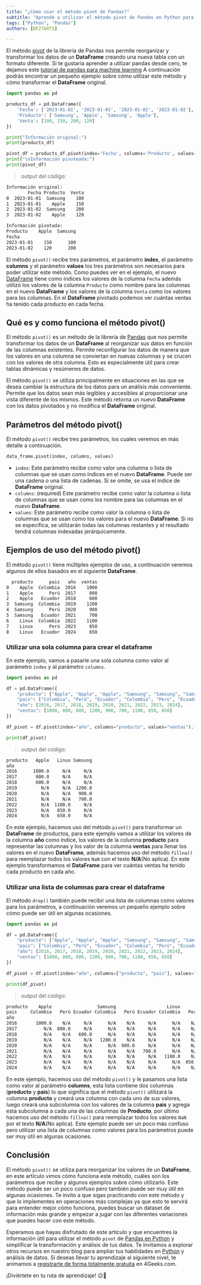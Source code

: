 ```yaml
---
title: "¿Cómo usar el método pivot de Pandas?"
subtitle: "Aprende a utilizar el método pivot de Pandas en Python para transformar y analizar tus datos de manera eficiente. Explora ejemplos y técnicas para aprovechar al máximo este versátil método de Pandas."
tags: ["Python", "Pandas"]
authors: [DF27ARTS]

---
```


El método [pivot](https://pandas.pydata.org/docs/reference/api/pandas.DataFrame.pivot.html) de la librería de Pandas nos permite reorganizar y transformar los datos de un **DataFrame** creando una nueva tabla con un formato diferente. Si te gustaría aprender a utilizar pandas desde cero, te dejamos este [tutorial de pandas para machine learning](https://4geeks.com/es/interactive-exercise/tutorial-pandas-para-machine-learning) A continuación podrás encontrar un pequeño ejemplo sobre cómo utilizar este método y cómo transformar el **DataFrame** original.

```py
import pandas as pd

products_df = pd.DataFrame({
    'Fecha': ['2023-01-01', '2023-01-01', '2023-01-02', '2023-01-02'],
    'Producto': ['Samsung', 'Apple', 'Samsung', 'Apple'],
    'Venta': [100, 150, 200, 120]
})

print("Información original:")
print(products_df)

pivot_df = products_df.pivot(index='Fecha', columns='Producto', values='Venta')
print("\nInformación pivoteada:")
print(pivot_df)
```
> output del código:
```bash
Información original:
        Fecha Producto  Venta
0  2023-01-01  Samsung    100
1  2023-01-01    Apple    150
2  2023-01-02  Samsung    200
3  2023-01-02    Apple    120

Información pivotada:
Producto    Apple  Samsung
Fecha
2023-01-01    150      100
2023-01-02    120      200
```

El método `pivot()` recibe tres parámetros, el parámetro **index**, el parámetro **columns** y el parámetro **values** los tres parámetros son necesarios para poder utilizar este método. Como puedes ver en el ejemplo, el nuevo [DataFrame](https://4geeks.com/es/lesson/pandas-dataframe) tiene como índices los valores de la columna `Fecha` además utilizó los valores de la columna `Producto` como nombre para las columnas en el nuevo **DataFrame** y los valores de la columna `Venta` como los valores para las columnas. En el **DataFrame** pivotado podemos ver cuántas ventas ha tenido cada producto en cada fecha.

## Qué es y como funciona el método pivot()

El método `pivot()` es un método de la librería de [Pandas](https://4geeks.com/es/lesson/pandas-en-python) que nos permite transformar los datos de un **DataFrame** al reorganizar sus datos en función de las columnas existentes. Permite reconfigurar los datos de manera que los valores en una columna se conviertan en nuevas columnas y se crucen con los valores de otra columna. Esto es especialmente útil para crear tablas dinámicas y resúmenes de datos.

El método `pivot()` se utiliza principalmente en situaciones en las que se desea cambiar la estructura de los datos para un análisis más conveniente. Permite que los datos sean más legibles y accesibles al proporcionar una vista diferente  de los mismos. Este método retorna un nuevo **DataFrame** con los datos pivotados y no modifica el **DataFrame** original. 

## Parámetros del método pivot()

El método `pivot()` recibe tres parámetros, los cuales veremos en más detalle a continuación.

```py
data_frame.pivot(index, columns, values)
```

- `index`: Este parámetro recibe como valor una columna o lista de columnas que se usan como índices en el nuevo **DataFrame**. Puede ser una cadena o una lista de cadenas. Si se omite, se usa el índice de **DataFrame** original.
- `columns`: (required) Este parámetro recibe como valor la columna o lista de columnas que se usan como los nombre para las columnas en el nuevo **DataFrame**.
- `values`: Este parámetro recibe como valor la columna o lista de columnas que se usan como los valores para el nuevo **DataFrame**. Si no se especifica, se utilizarán todas las columnas restantes y el resultado tendrá columnas indexadas jerárquicamente.

## Ejemplos de uso del método pivot()

El método `pivot()` tiene múltiples ejemplos de uso, a continuación veremos algunos de ellos basados en el siguiente **DataFrame**.

```bash
  producto      pais   año  ventas
0    Apple  Colombia  2016    1000
1    Apple      Perú  2017     800
2    Apple   Ecuador  2018     600
3  Samsung  Colombia  2019    1200
4  Samsung      Perú  2020     900
5  Samsung   Ecuador  2021     700
6    Linux  Colombia  2022    1100
7    Linux      Perú  2023     850
8    Linux   Ecuador  2024     650
```

### Utilizar una sola columna para crear el dataframe

En este ejemplo, vamos a pasarle una sola columna como valor al parámetro `index` y al parámetro `columns`.

```py
import pandas as pd

df = pd.DataFrame({
    "producto": ["Apple", "Apple", "Apple", "Samsung", "Samsung", "Samsung", "Linux", "Linux", "Linux"],
    "pais": ["Colombia", "Perú", "Ecuador", "Colombia", "Perú", "Ecuador", "Colombia", "Perú", "Ecuador"],
    "año": [2016, 2017, 2018, 2019, 2020, 2021, 2022, 2023, 2024],
    "ventas": [1000, 800, 600, 1200, 900, 700, 1100, 850, 650]
})

df_pivot = df.pivot(index="año", columns="producto", values="ventas").fillna("N/A")

print(df_pivot)
```
> output del código:
```bash
producto   Apple   Linux Samsung
año
2016      1000.0     N/A     N/A
2017       800.0     N/A     N/A
2018       600.0     N/A     N/A
2019         N/A     N/A  1200.0
2020         N/A     N/A   900.0
2021         N/A     N/A   700.0
2022         N/A  1100.0     N/A
2023         N/A   850.0     N/A
2024         N/A   650.0     N/A
```

En este ejemplo, hacemos uso del método `pivot()` para transformar un **DataFrame** de productos, para este ejemplo vamos a utilizar los valores de la columna **año** como índice, los valores de la columna **producto** para representar las columnas y los valor de la columna **ventas** para llenar los valores en el nuevo **DataFrame**, además hacemos uso del método `fillna()` para reemplazar todos los valores `NaN` con el texto **N/A**(No aplica). En este ejemplo transformamos el **DataFrame** para ver cuántas ventas ha tenido cada producto en cada año.

### Utilizar una lista de columnas para crear el dataframe

El método `drop()` también puede recibir una lista de columnas como valores para los parámetros, a continuación veremos un pequeño ejemplo sobre cómo puede ser útil en algunas ocasiones.

```py
import pandas as pd

df = pd.DataFrame({
    "producto": ["Apple", "Apple", "Apple", "Samsung", "Samsung", "Samsung", "Linux", "Linux", "Linux"],
    "pais": ["Colombia", "Perú", "Ecuador", "Colombia", "Perú", "Ecuador", "Colombia", "Perú", "Ecuador"],
    "año": [2016, 2017, 2018, 2019, 2020, 2021, 2022, 2023, 2024],
    "ventas": [1000, 800, 600, 1200, 900, 700, 1100, 850, 650]
})

df_pivot = df.pivot(index="año", columns=["producto", "pais"], values="ventas").fillna("N/A")

print(df_pivot)
```
> output del código:
```bash
producto    Apple                 Samsung                   Linux
pais     Colombia   Perú Ecuador Colombia   Perú Ecuador Colombia   Perú Ecuador
año
2016       1000.0    N/A     N/A      N/A    N/A     N/A      N/A    N/A     N/A
2017          N/A  800.0     N/A      N/A    N/A     N/A      N/A    N/A     N/A
2018          N/A    N/A   600.0      N/A    N/A     N/A      N/A    N/A     N/A
2019          N/A    N/A     N/A   1200.0    N/A     N/A      N/A    N/A     N/A
2020          N/A    N/A     N/A      N/A  900.0     N/A      N/A    N/A     N/A
2021          N/A    N/A     N/A      N/A    N/A   700.0      N/A    N/A     N/A
2022          N/A    N/A     N/A      N/A    N/A     N/A   1100.0    N/A     N/A
2023          N/A    N/A     N/A      N/A    N/A     N/A      N/A  850.0     N/A
2024          N/A    N/A     N/A      N/A    N/A     N/A      N/A    N/A   650.0
```

En este ejemplo, hacemos uso del método `pivot()` y le pasamos una lista como valor al parámetro **columns**, esta lista contiene dos columnas (**producto** y **pais**) lo que significa que el método `pivot()` utilizará la columna **producto** y creará una columna con cada uno de sus valores, luego creará una subcolumna con los valores de la columna **pais** y agrega esta subcolumna a cada una de las columnas de **Producto**, por último hacemos uso del método `fillna()` para reemplazar todos los valores `NaN` por el texto **N/A**(No aplica). Este ejemplo puede ser un poco más confuso pero utilizar una lista de columnas como valores para los parámetros puede ser muy útil en algunas ocasiones.

## Conclusión

El método `pivot()` se utiliza para reorganizar los valores de un **DataFrame**, en este artículo vimos cómo funciona este método, cuáles son los parámetros que recibe y algunos ejemplos sobre cómo utilizarlo. Este método puede ser un poco confuso pero también puede ser muy útil en algunas ocasiones. Te invito a que sigas practicando con este método y que lo implementes en operaciones más complejas ya que esto te servirá para entender mejor cómo funciona, puedes buscar un dataset de información más grande y empezar a jugar con las diferentes variaciones que puedes hacer con este método.

Esperamos que hayas disfrutado de este artículo y que encuentres la información útil para utilizar el método `pivot` de [Pandas en Python](https://4geeks.com/es/lesson/pandas-en-python) y simplificar la transformación y análisis de tus datos. Te invitamos a explorar otros recursos en nuestro blog para ampliar tus habilidades en [Python](https://4geeks.com/es/technology/python) y análisis de datos. Si deseas llevar tu aprendizaje al siguiente nivel, te animamos a [registrarte de forma totalmente gratuita](https://4geeks.com/es/pricing) en 4Geeks.com.


¡Diviértete en tu ruta de aprendizaje! 😉👋
